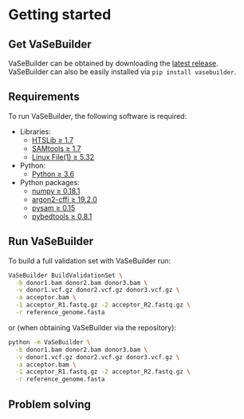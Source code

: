 # Getting started

## Get VaSeBuilder

VaSeBuilder can be obtained by downloading the [latest release](https://github.com/molgenis/VaSeBuilder/releases).
VaSeBuilder can also be easily installed via ```pip install vasebuilder```.

## Requirements
To run VaSeBuilder, the following software is required:  

* Libraries:
	* [HTSLib &ge; 1.7](http://www.htslib.org)
	* [SAMtools &ge; 1.7](http://www.htslib.org)
	* [Linux File(1) &ge; 5.32](https://github.com/file/file)
* Python:
	- [Python &ge; 3.6](https://www.python.org)
* Python packages:
	* [numpy &ge; 0.18.1](https://numpy.org)
	* [argon2-cffi &ge; 19.2.0](https://github.com/hynek/argon2-cffi)
	* [pysam &ge; 0.15](https://pysam.readthedocs.io/en/latest/api.html)
	* [pybedtools &ge; 0.8.1](http://daler.github.io/pybedtools/)

## Run VaSeBuilder
To build a full validation set with VaSeBuilder run:

```bash
VaSeBuilder BuildValidationSet \
  -b donor1.bam donor2.bam donor3.bam \
  -v donor1.vcf.gz donor2.vcf.gz donor3.vcf.gz \
  -a acceptor.bam \
  -1 acceptor_R1.fastq.gz -2 acceptor_R2.fastq.gz \
  -r reference_genome.fasta
```

or (when obtaining VaSeBuilder via the repository):

```bash
python -m VaSeBuilder \
  -b donor1.bam donor2.bam donor3.bam \
  -v donor1.vcf.gz donor2.vcf.gz donor3.vcf.gz \
  -a acceptor.bam \
  -1 acceptor_R1.fastq.gz -2 acceptor_R2.fastq.gz \
  -r reference_genome.fasta
```

## Problem solving

